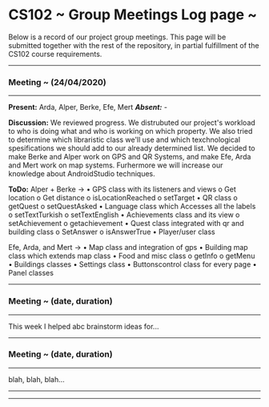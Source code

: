 # CS102 ~ Group Meetings Log page ~

Below is a record of our project group meetings. This page will be submitted together with the rest of the repository, in partial fulfillment of the CS102 course requirements.

****
### Meeting ~ (24/04/2020)
****
**Present:** Arda, Alper, Berke, Efe, Mert   _**Absent:**_ -

**Discussion:** 
We reviewed progress. We distrubuted our project's workload to who is doing what and who is working on which property. We also tried to determine which libraristic class we'll use and which texchnological spesifications we should add to our already determined list. We decided to make Berke and Alper work on GPS and QR Systems, and make Efe, Arda and Mert work on map systems. Furhermore we will increase our knowledge about AndroidStudio techniques.  

**ToDo:** 
Alper + Berke ->
•    GPS class with its listeners and views
o    Get location
o    Get distance
o    isLocationReached
o    setTarget
•    QR class
o    getQuest
o    setQuestAsked
•    Language class which Accesses all the labels 
o    setTextTurkish
o    setTextEnglish
•    Achievements class and its view
o    setAchievement
o    getachievement
•    Quest class integrated with qr and building class
o    SetAnswer
o    isAnswerTrue
•    Player/user class

Efe, Arda, and Mert ->
•    Map class and integration of gps
•    Building map class which extends map class
•    Food and misc class
o    getInfo
o    getMenu
•    Buildings classes
•    Settings class
•    Buttonscontrol class for every page
•    Panel classes

****
### Meeting ~ (date, duration)
****
This week I helped abc brainstorm ideas for...

****
### Meeting ~ (date, duration)
****
blah, blah, blah...

****
****
